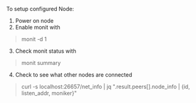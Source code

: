 To setup configured Node:
1. Power on node 
2. Enable monit with
> monit -d 1
3. Check monit status with 
> monit summary 
4. Check to see what other nodes are connected 
> curl -s localhost:26657/net_info | jq ".result.peers[].node_info | {id, listen_addr, moniker}"